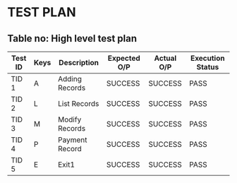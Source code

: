 # TEST PLAN

## Table no: High level test plan

| **Test ID** | **Keys**|**Description** |**Expected O/P** | **Actual O/P** | Execution Status |
|-------------|---------|----------------|-----------------|----------------|------------------|
|  TID 1      |A        | Adding Records | SUCCESS         | SUCCESS        | PASS	       |
|  TID 2      |L        | List Records   | SUCCESS         | SUCCESS        | PASS	       |
|  TID 3      |M        | Modify Records | SUCCESS         | SUCCESS        | PASS	       |
|  TID 4      |P        | Payment Record | SUCCESS         | SUCCESS        | PASS	       |
|  TID 5      |E        | Exit1          | SUCCESS         | SUCCESS        | PASS	       |
